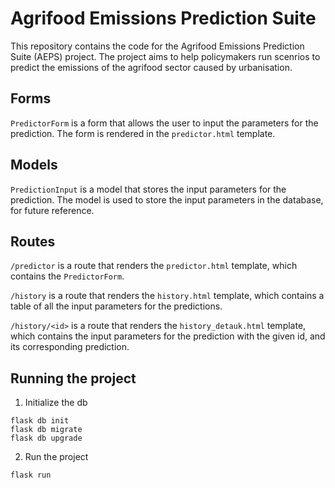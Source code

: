 # Agrifood Emissions Prediction Suite

This repository contains the code for the Agrifood Emissions Prediction Suite (AEPS) project. The project aims to help policymakers run scenrios to predict the emissions of the agrifood sector caused by urbanisation.

## Forms

`PredictorForm` is a form that allows the user to input the parameters for the prediction. The form is rendered in the `predictor.html` template.

## Models

`PredictionInput` is a model that stores the input parameters for the prediction. The model is used to store the input parameters in the database, for future reference.

## Routes

`/predictor` is a route that renders the `predictor.html` template, which contains the `PredictorForm`.

`/history` is a route that renders the `history.html` template, which contains a table of all the input parameters for the predictions.

`/history/<id>` is a route that renders the `history_detauk.html` template, which contains the input parameters for the prediction with the given id, and its corresponding prediction.

## Running the project

1. Initialize the db

```
flask db init
flask db migrate
flask db upgrade
```

2. Run the project

```
flask run
```
